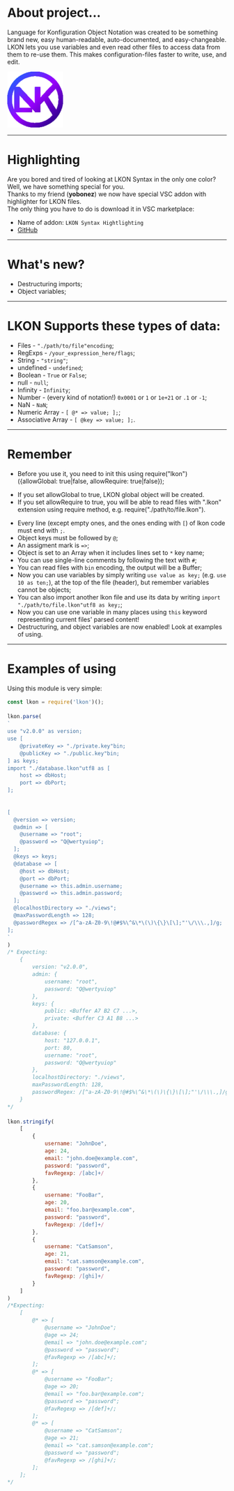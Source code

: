 # About project...
Language for Konfiguration Object Notation was created to be something brand new, easy human-readable, auto-documented, and easy-changeable.
LKON lets you use variables and even read other files to access data from them to re-use them.
This makes configuration-files faster to write, use, and edit.

![LKON](./icon.png)

---

# Highlighting
Are you bored and tired of looking at LKON Syntax in the only one color? <br/>
Well, we have something special for you. <br/>
Thanks to my friend (**yobonez**) we now have special VSC addon with highlighter for LKON files. <br/>
The only thing you have to do is download it in VSC marketplace:
- Name of addon: `LKON Syntax Hightlighting`
- [GitHub](https://github.com/yobonez/vscode-lkon-highlighting)

---
# What's new?
- Destructuring imports;
- Object variables;

---

# LKON Supports these types of data:
- Files - `"./path/to/file"encoding`;
- RegExps - `/your_expression_here/flags`;
- String - `"string"`;
- undefined - `undefined`;
- Boolean - `True` or `False`;
- null - `null`;
- Infinity - `Infinity`;
- Number - (every kind of notation!) `0x0001` or `1` or `1e+21` or `.1` or `-1`;
- NaN - `NaN`;
- Numeric Array - `[
    @* => value;
];`;
- Associative Array - `[
    @key => value;
];`.

---

# Remember
- Before you use it, you need to init this using require("lkon")({allowGlobal: true|false, allowRequire: true|false});
* If you set allowGlobal to true, LKON global object will be created.
* If you set allowRequire to true, you will be able to read files with ".lkon" extension using require method, e.g. require("./path/to/file.lkon").
- Every line (except empty ones, and the ones ending with `[`) of lkon code must end with `;`.
- Object keys must be followed by `@`;
- An assigment mark is `=>`;
- Object is set to an Array when it includes lines set to `*` key name;
- You can use single-line comments by following the text with `#`;
- You can read files with `bin` encoding, the output will be a Buffer;
- Now you can use variables by simply writing `use value as key;` (e.g. `use 10 as ten;`), at the top of the file (header), but remember variables cannot be objects;
- You can also import another lkon file and use its data by writing `import "./path/to/file.lkon"utf8 as key;`;
- Now you can use one variable in many places using `this` keyword representing current files' parsed content!
- Destructuring, and object variables are now enabled! Look at examples of using.

---

# Examples of using
Using this module is very simple:
```js
const lkon = require('lkon')();

lkon.parse(
`
use "v2.0.0" as version;
use [
	@privateKey => "./private.key"bin;
	@publicKey => "./public.key"bin;
] as keys;
import "./database.lkon"utf8 as [
	host => dbHost;
	port => dbPort;
];


[
  @version => version;
  @admin => [
    @username => "root";
    @password => "Q@wertyuiop";
  ];
  @keys => keys;
  @database => [
    @host => dbHost;
    @port => dbPort;
    @username => this.admin.username;
    @password => this.admin.password;
  ];
  @localhostDirectory => "./views";
  @maxPasswordLength => 128;
  @passwordRegex => /[^a-zA-Z0-9\!@#$%\^&\*\(\)\{\}\[\];"'\/\\\.,]/g;
];
`
)
/* Expecting:
	{
		version: "v2.0.0",
		admin: {
			username: "root",
			password: "Q@wertyuiop"
		},
		keys: {
			public: <Buffer A7 B2 C7 ...>,
			private: <Buffer C3 A1 B8 ...>
		},
		database: {
			host: "127.0.0.1",
			port: 80,
			username: "root",
			password: "Q@wertyuiop"
		},
		localhostDirectory: "./views",
		maxPasswordLength: 128,
		passwordRegex: /[^a-zA-Z0-9\!@#$%\^&\*\(\)\{\}\[\];"'\/\\\.,]/g
	}
*/

lkon.stringify(
	[
		{
			username: "JohnDoe",
			age: 24,
			email: "john.doe@example.com",
			password: "password",
			favRegexp: /[abc]+/
		},
		{
			username: "FooBar",
			age: 20,
			email: "foo.bar@example.com",
			password: "password",
			favRegexp: /[def]+/
		},
		{
			username: "CatSamson",
			age: 21,
			email: "cat.samson@example.com",
			password: "password",
			favRegexp: /[ghi]+/
		}
	]
)
/*Expecting:
	[
		@* => [
			@username => "JohnDoe";
			@age => 24;
			@email => "john.doe@example.com";
			@password => "password";
			@favRegexp => /[abc]+/;
		];
		@* => [
			@username => "FooBar";
			@age => 20;
			@email => "foo.bar@example.com";
			@password => "password";
			@favRegexp => /[def]+/;
		];
		@* => [
			@username => "CatSamson";
			@age => 21;
			@email => "cat.samson@example.com";
			@password => "password";
			@favRegexp => /[ghi]+/;
		];
	];
*/
```